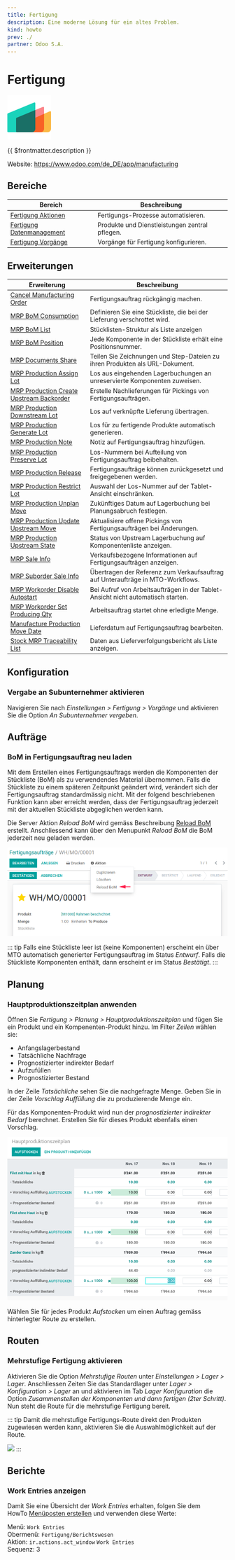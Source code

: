 ```yaml
---
title: Fertigung
description: Eine moderne Lösung für ein altes Problem.
kind: howto
prev: ./
partner: Odoo S.A.
---
```


# Fertigung

![icons_odoo_mrp](attachments/icons_odoo_mrp.png)

{{ $frontmatter.description }}

Website: <https://www.odoo.com/de_DE/app/manufacturing>

## Bereiche

| Bereich                                                         | Beschreibung                                   |
| --------------------------------------------------------------- | ---------------------------------------------- |
| [Fertigung Aktionen](Manufacture%20Actions.md)                  | Fertigungs-Prozesse automatisieren.            |
| [Fertigung Datenmanagement](Manufacture%20Data%20Management.md) | Produkte und Dienstleistungen zentral pflegen. |
| [Fertigung Vorgänge](Manufacture%20Operations.md)               | Vorgänge für Fertigung konfigurieren.          |

## Erweiterungen

| Erweiterung                                                                                     | Beschreibung                                                                     |
| ----------------------------------------------------------------------------------------------- | -------------------------------------------------------------------------------- |
| [Cancel Manufacturing Order](Cancel%20Manufacturing%20Order.md)                                 | Fertigungsauftrag rückgängig machen.                                             |
| [MRP BoM Consumption](MRP%20BoM%20Consumption.md)                                               | Definieren Sie eine Stückliste, die bei der Lieferung verschrottet wird.         |
| [MRP BoM List](MRP%20BoM%20List.md)                                                             | Stücklisten-Struktur als Liste anzeigen                                          |
| [MRP BoM Position](MRP%20BoM%20Position.md)                                                     | Jede Komponente in der Stückliste erhält eine Positionsnummer.                   |
| [MRP Documents Share](MRP%20Documents%20Share.md)                                               | Teilen Sie Zeichnungen und Step-Dateien zu ihren Produkten als URL-Dokument.     |
| [MRP Production Assign Lot](MRP%20Production%20Assign%20Lot.md)                                 | Los aus eingehenden Lagerbuchungen an unreservierte Komponenten zuweisen.        |
| [MRP Production Create Upstream Backorder](MRP%20Production%20Create%20Upstream%20Backorder.md) | Erstelle Nachlieferungen für Pickings von Fertigungsaufträgen.                   |
| [MRP Production Downstream Lot](MRP%20Production%20Downstream%20Lot.md)                         | Los auf verknüpfte Lieferung übertragen.                                         |
| [MRP Production Generate Lot](MRP%20Production%20Generate%20Lot.md)                             | Los für zu fertigende Produkte automatisch generieren.                           |
| [MRP Production Note](MRP%20Production%20Note.md)                                               | Notiz auf Fertigungsauftrag hinzufügen.                                          |
| [MRP Production Preserve Lot](MRP%20Production%20Preserve%20Lot.md)                             | Los-Nummern bei Aufteilung von Fertigungsauftrag beibehalten.                    |
| [MRP Production Release](MRP%20Production%20Release.md)                                         | Fertigungsaufträge können zurückgesetzt und freigegebenen werden.                |
| [MRP Production Restrict Lot](MRP%20Production%20Restrict%20Lot.md)                             | Auswahl der Los-Nummer auf der Tablet-Ansicht einschränken.                      |
| [MRP Production Unplan Move](MRP%20Production%20Unplan%20Move.md)                               | Zukünftiges Datum auf Lagerbuchung bei Planungsabruch festlegen.                 |
| [MRP Production Update Upstream Move](MRP%20Production%20Update%20Upstream%20Move.md)           | Aktualisiere offene Pickings von Fertigungsaufträgen bei Änderungen.             |
| [MRP Production Upstream State](MRP%20Production%20Upstream%20State.md)                         | Status von Upstream Lagerbuchung auf Komponentenliste anzeigen.                  |
| [MRP Sale Info](MRP%20Sale%20Info.md)                                                           | Verkaufsbezogene Informationen auf Fertigungsaufträgen anzeigen.                 |
| [MRP Suborder Sale Info](MRP%20Suborder%20Sale%20Info.md)                                       | Übertragen der Referenz zum Verkaufsauftrag auf Unteraufträge in MTO-Workflows.  |                                                                                            |                                                                                  |
| [MRP Workorder Disable Autostart](MRP%20Workorder%20Disable%20Autostart.md)                     | Bei Aufruf von Arbeitsaufträgen in der Tablet-Ansicht nicht automatisch starten. |
| [MRP Workorder Set Producing Qty](MRP%20Workorder%20Set%20Producing%20Qty.md)                   | Arbeitsauftrag startet ohne erledigte Menge.                                     |
| [Manufacture Production Move Date](Manufacture%20Production%20Move%20Date.md)                   | Lieferdatum auf Fertigungsauftrag bearbeiten.                                    |
| [Stock MRP Traceability List](Stock%20MRP%20Traceability%20List.md)                             | Daten aus Lieferverfolgungsbericht als Liste anzeigen.                           |

## Konfiguration

### Vergabe an Subunternehmer aktivieren

Navigieren Sie nach _Einstellungen > Fertigung > Vorgänge_ und aktivieren Sie die Option _An Subunternehmer vergeben_.

## Aufträge

### BoM in Fertigungsauftrag neu laden

Mit dem Erstellen eines Fertigungsauftrags werden die Komponenten der Stückliste (BoM) als zu verwendendes Material übernommen. Falls die Stückliste zu einem späteren Zeitpunkt geändert wird, verändert sich der Fertigungsauftrag standardmässig nicht. Mit der folgend beschriebenen Funktion kann aber erreicht werden, dass der Fertigungsauftrag jederzeit mit der aktuellen Stückliste abgeglichen werden kann.

Die Server Aktion _Reload BoM_ wird gemäss Beschreibung [Reload BoM](Manufacture%20Actions.md#Reload%20BoM) erstellt. Anschliessend kann über den Menupunkt _Reload BoM_ die BoM jederzeit neu geladen werden.

![Fertigung Reload BoM](attachments/Fertigung%20Reload%20BoM.png)

::: tip
Falls eine Stückliste leer ist (keine Komponenten) erscheint ein über MTO automatisch generierter Fertigungsauftrag im Status _Entwurf_. Falls die Stückliste Komponenten enthält, dann erscheint er im Status _Bestätigt_.
:::

## Planung

### Hauptproduktionszeitplan anwenden

Öffnen Sie _Fertigung > Planung > Hauptproduktionszeitplan_ und fügen Sie ein Produkt und ein Kompenenten-Produkt hinzu. Im Filter _Zeilen_ wählen sie:

- Anfangslagerbestand
- Tatsächliche Nachfrage
- Prognostizierter indirekter Bedarf
- Aufzufüllen
- Prognostizierter Bestand

In der Zeile _Tatsächliche_ sehen Sie die nachgefragte Menge. Geben Sie in der Zeile _Vorschlag Auffüllung_ die zu produzierende Menge ein.

Für das Komponenten-Produkt wird nun der _prognostizierter indirekter Bedarf_ berechnet. Erstellen Sie für dieses Produkt ebenfalls einen Vorschlag.

![](attachments/Hauptproduktionszeitplan.png)

Wählen Sie für jedes Produkt _Aufstocken_ um einen Auftrag gemäss hinterlegter Route zu erstellen.

## Routen

### Mehrstufige Fertigung aktivieren

Aktivieren Sie die Option _Mehrstufige Routen_ unter _Einstellungen > Lager > Lager_. Anschliessen Zeiten Sie das Standardlager unter _Lager > Konfiguration > Lager_ an und aktivieren im Tab _Lager Konfiguration_ die Option _Zusammenstellen der Komponenten und dann fertigen (2ter Schritt)_. Nun steht die Route für die mehrstufige Fertigung bereit.

::: tip
Damit die mehrstufige Fertigungs-Route direkt den Produkten zugewiesen werden kann, aktivieren Sie die Auswahlmöglichkeit auf der Route.

![](attachments/Fertigung%20Lager%20Auswahlmöglichkeit.png)
:::

## Berichte

### Work Entries anzeigen

Damit Sie eine Übersicht der _Work Entries_ erhalten, folgen Sie dem HowTo [Menüposten erstellen](Development.md#Men%C3%BCposten%20erstellen) und verwenden diese Werte:

Menü: `Work Entries`  
Obermenü: `Fertigung/Berichtswesen`  
Aktion: `ir.actions.act_window` `Work Entries`  
Sequenz: 3
